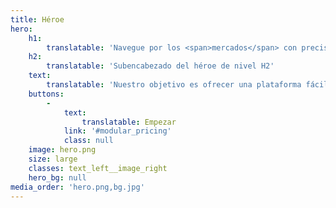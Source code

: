 ```yaml
---
title: Héroe
hero:
    h1:
        translatable: 'Navegue por los <span>mercados</span> con precisión'
    h2:
        translatable: 'Subencabezado del héroe de nivel H2'
    text:
        translatable: 'Nuestro objetivo es ofrecer una plataforma fácil de usar que proporcione datos en tiempo real, análisis avanzados y herramientas predictivas para realizar inversiones bien informadas.'
    buttons:
        -
            text:
                translatable: Empezar
            link: '#modular_pricing'
            class: null
    image: hero.png
    size: large
    classes: text_left__image_right
    hero_bg: null
media_order: 'hero.png,bg.jpg'
---
```


